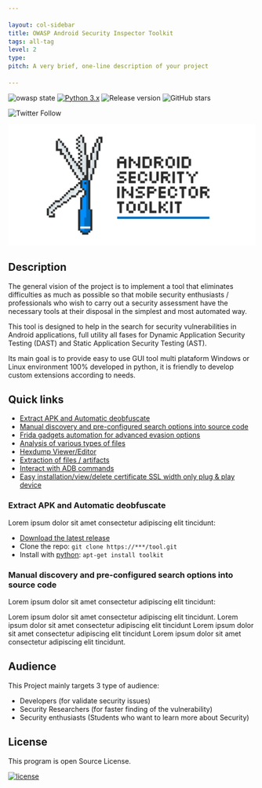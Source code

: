 ```yaml
---

layout: col-sidebar
title: OWASP Android Security Inspector Toolkit
tags: all-tag
level: 2
type: 
pitch: A very brief, one-line description of your project

---
```


![owasp state](https://img.shields.io/badge/owasp-Incubator%20Project-green.svg)
[![Python 3.x](https://img.shields.io/badge/Python-3.x-blue.svg)](https://www.python.org/)
![Release version](https://img.shields.io/badge/release-v2.8.0-blue.svg)
![GitHub stars](https://img.shields.io/badge/GitHub%20%E2%98%85-1k-blue.svg)

![Twitter Follow](https://img.shields.io/twitter/follow/deepsecurity_?label=Follow&style=social)

![Android Security Inspector Toolkit](/assets/images/ASIT__Banner.jpg)


## Description
The general vision of the project is to implement a tool that eliminates difficulties as much as possible so that mobile security enthusiasts / professionals who wish to carry out a security assessment have the necessary tools at their disposal in the simplest and most automated way.

This tool is designed to help in the search for security vulnerabilities in Android applications, full utility all fases for Dynamic Application Security Testing (DAST) and Static Application Security Testing (AST).

Its main goal is to provide easy to use GUI tool multi plataform Windows or Linux environment 100% developed in python, it is friendly to develop custom extensions according to needs.


## Quick links

- [Extract APK and Automatic deobfuscate](#extract-apk-and-automatic-deobfuscate)
- [Manual discovery and pre-configured search options into source code](#manual-discovery-and-pre-configured-search-options-into-source-code)
- [Frida gadgets automation for advanced evasion options](#quick-3)
- [Analysis of various types of files](#quick-4)
- [Hexdump Viewer/Editor](#quick-5)
- [Extraction of files / artifacts](#quick-6)
- [Interact with ADB commands](#quick-7)
- [Easy installation/view/delete certificate SSL width only plug & play device](#quick-8)

### Extract APK and Automatic deobfuscate
Lorem ipsum dolor sit amet consectetur adipiscing elit tincidunt:

- [Download the latest release](https:***.com)
- Clone the repo: `git clone https://***/tool.git`
- Install with [python](https://www.***.com/): `apt-get install toolkit`

### Manual discovery and pre-configured search options into source code
Lorem ipsum dolor sit amet consectetur adipiscing elit tincidunt:

Lorem ipsum dolor sit amet consectetur adipiscing elit tincidunt. Lorem ipsum dolor sit amet consectetur adipiscing elit tincidunt
Lorem ipsum dolor sit amet consectetur adipiscing elit tincidunt Lorem ipsum dolor sit amet consectetur adipiscing elit tincidunt.


## Audience
This Project mainly targets 3 type of audience:

* Developers (for validate security issues)
* Security Researchers (for faster finding of the vulnerability)
* Security enthusiasts (Students who want to learn more about Security)


## License
This program is open Source License.

[![license](https://img.shields.io/badge/license-APACHE-green.svg)](https://www.apache.org/)
